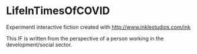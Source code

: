 # LifeInTimesOfCOVID

Experimentl interactive fiction created with http://www.inklestudios.com/ink

This IF is written from the perspective of a person working in the development/social sector.
